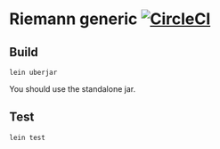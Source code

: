 # Riemann generic [![CircleCI](https://circleci.com/gh/mcorbin/riemann-generic.svg?style=shield)](https://circleci.com/gh/mcorbin/riemann-generic)

## Build

`lein uberjar`

You should use the standalone jar.

## Test

`lein test`
